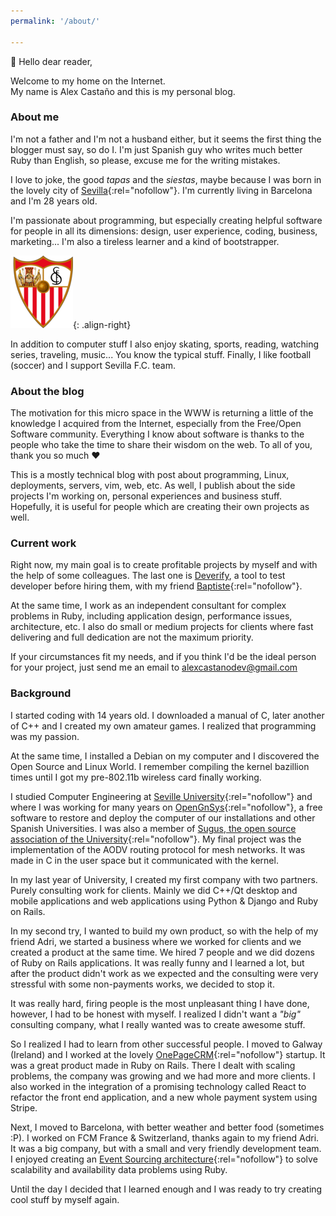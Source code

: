 ```yaml
---
permalink: '/about/'

---
```


:wave: Hello dear reader,

Welcome to my home on the Internet.<br>
My name is Alex Castaño and this is my personal blog.

### About me

I'm not a father and
I'm not a husband either,
but it seems the first thing the blogger must say,
so do I.
I'm just Spanish guy who writes much better Ruby than English,
so please, excuse me for the writing mistakes.

I love to joke, the good _tapas_ and the _siestas_,
maybe because I was born in the lovely city of [Sevilla](https://en.wikipedia.org/wiki/Seville){:rel="nofollow"}.
I'm currently living in Barcelona and I'm 28 years old.

I'm passionate about programming,
but especially creating helpful software for people in all its dimensions:
design, user experience, coding, business, marketing...
I'm also a tireless learner and a kind of bootstrapper.

![Sevilla F.C.](/assets/images/sevillafc.png){: .align-right}

In addition to computer stuff
I also enjoy skating, sports, reading, watching series, traveling, music...
You know the typical stuff.
Finally, I like football (soccer) and I support Sevilla F.C. team.


### About the blog

The motivation for this micro space in the WWW
is returning a little of the knowledge I acquired from the Internet,
especially from the Free/Open Software community.
Everything I know about software is thanks
to the people who take the time to share their wisdom on the web.
To all of you, thank you so much :heart:

This is a mostly technical blog
with post about
programming, Linux, deployments, servers, vim, web, etc.
As well,
I publish about the side projects I'm working on,
personal experiences and business stuff.
Hopefully, it is useful for people which are creating their own projects as well.

### Current work

Right now, my main goal is to create profitable projects by myself
and with the help of some colleagues.
The last one is [Deverify](https://deverify.com),
a tool to test developer before hiring them,
with my friend [Baptiste](https://twitter.com/jacquemetb){:rel="nofollow"}.

At the same time,
I work as an independent consultant for complex problems in Ruby,
including application design, performance issues, architecture, etc.
I also do small or medium projects for clients where
fast delivering and full dedication are not the maximum priority.

If your circumstances fit my needs,
and if you think I'd be the ideal person for your project,
just send me an email to alexcastanodev@gmail.com

### Background

I started coding with 14 years old.
I downloaded a manual of C,
later another of C++ and I created my own amateur games.
I realized that programming was my passion.

At the same time,
I installed a Debian on my computer
and I discovered the Open Source and Linux World.
I remember compiling the kernel bazillion times
until I got my pre-802.11b wireless card finally working.

I studied Computer Engineering at [Seville University](https://us.es){:rel="nofollow"}
and where I was working for many years on [OpenGnSys](http://www.opengnsys.es/){:rel="nofollow"},
a free software to restore and deploy the computer of our installations
and other Spanish Universities.
I was also a member of
[Sugus, the open source association of the University](https://sugus.eii.us.es/acerca_de_sugus){:rel="nofollow"}.
My final project was the implementation of the AODV routing protocol for mesh networks.
It was made in C in the user space but it communicated with the kernel.

In my last year of University,
I created my first company with two partners.
Purely consulting work for clients.
Mainly we did C++/Qt desktop and mobile applications
and web applications using Python & Django and Ruby on Rails.

In my second try,
I wanted to build my own product,
so with the help of my friend Adri,
we started a business
where we worked for clients
and we created a product at the same time.
We hired 7 people and we did dozens of Ruby on Rails applications.
It was really funny and I learned a lot,
but after the product didn't work as we expected
and the consulting were very stressful
with some non-payments works,
we decided to stop it.

It was really hard,
firing people is the most unpleasant thing I have done,
however, I had to be honest with myself.
I realized I didn't want a _"big"_ consulting company,
what I really wanted was to create awesome stuff.

So I realized I had to learn from other successful people.
I moved to Galway (Ireland) and I worked at the lovely [OnePageCRM](https://onepagecrm.com){:rel="nofollow"} startup.
It was a great product made in Ruby on Rails.
There I dealt with scaling problems,
the company was growing and we had more and more clients.
I also worked in the integration of a promising technology called React
to refactor the front end application,
and a new whole payment system using Stripe.

Next, I moved to Barcelona,
with better weather and better food (sometimes :P).
I worked on FCM France & Switzerland,
thanks again to my friend Adri.
It was a big company,
but with a small and very friendly development team.
I enjoyed creating an [Event Sourcing architecture](https://martinfowler.com/eaaDev/EventSourcing.html){:rel="nofollow"}
to solve scalability and availability data problems using Ruby.

Until the day I decided that
I learned enough
and I was ready to try creating cool stuff by myself again.
